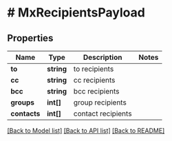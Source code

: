 # # MxRecipientsPayload

## Properties

Name | Type | Description | Notes
------------ | ------------- | ------------- | -------------
**to** | **string** | to recipients | 
**cc** | **string** | cc recipients | 
**bcc** | **string** | bcc recipients | 
**groups** | **int[]** | group recipients | 
**contacts** | **int[]** | contact recipients | 

[[Back to Model list]](../../README.md#documentation-for-models) [[Back to API list]](../../README.md#documentation-for-api-endpoints) [[Back to README]](../../README.md)


